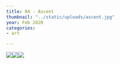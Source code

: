```yaml
---
title: 04 - Ascent
thumbnail: "../static/uploads/ascent.jpg"
year: Feb 2020
categories:
- art

---
```


![](/uploads/ebce4060883469.5aa7c8a544058.gif)![](/uploads/e9becf60883469.5a5cf1e6c8f3f.gif)![](/uploads/1aff4160883469.5a5cfd03c56af.gif)